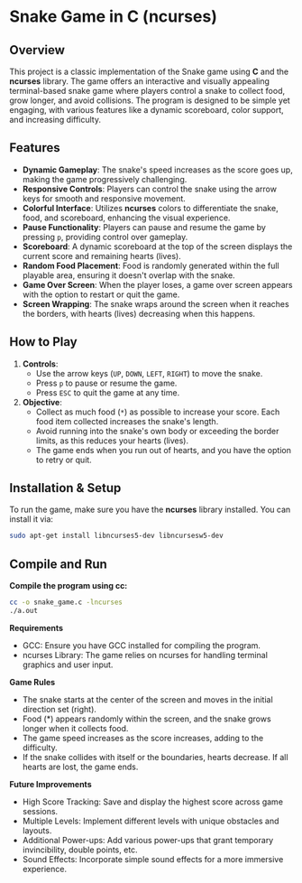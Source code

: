 # Snake Game in C (ncurses)

## Overview
This project is a classic implementation of the Snake game using **C** and the **ncurses** library. The game offers an interactive and visually appealing terminal-based snake game where players control a snake to collect food, grow longer, and avoid collisions. The program is designed to be simple yet engaging, with various features like a dynamic scoreboard, color support, and increasing difficulty.

## Features
- **Dynamic Gameplay**: The snake's speed increases as the score goes up, making the game progressively challenging.
- **Responsive Controls**: Players can control the snake using the arrow keys for smooth and responsive movement.
- **Colorful Interface**: Utilizes **ncurses** colors to differentiate the snake, food, and scoreboard, enhancing the visual experience.
- **Pause Functionality**: Players can pause and resume the game by pressing `p`, providing control over gameplay.
- **Scoreboard**: A dynamic scoreboard at the top of the screen displays the current score and remaining hearts (lives).
- **Random Food Placement**: Food is randomly generated within the full playable area, ensuring it doesn't overlap with the snake.
- **Game Over Screen**: When the player loses, a game over screen appears with the option to restart or quit the game.
- **Screen Wrapping**: The snake wraps around the screen when it reaches the borders, with hearts (lives) decreasing when this happens.

## How to Play
1. **Controls**:
   - Use the arrow keys (`UP`, `DOWN`, `LEFT`, `RIGHT`) to move the snake.
   - Press `p` to pause or resume the game.
   - Press `ESC` to quit the game at any time.
2. **Objective**: 
   - Collect as much food (`*`) as possible to increase your score. Each food item collected increases the snake's length.
   - Avoid running into the snake's own body or exceeding the border limits, as this reduces your hearts (lives).
   - The game ends when you run out of hearts, and you have the option to retry or quit.

## Installation & Setup
To run the game, make sure you have the **ncurses** library installed. You can install it via:
```bash
sudo apt-get install libncurses5-dev libncursesw5-dev
```
## Compile and Run

**Compile the program using cc:**
   ```bash
   cc -o snake_game.c -lncurses
   ./a.out
   ```
**Requirements**

  - GCC: Ensure you have GCC installed for compiling the program.
  - ncurses Library: The game relies on ncurses for handling terminal graphics and user input.

**Game Rules**
  - The snake starts at the center of the screen and moves in the initial direction set (right).
  - Food (*) appears randomly within the screen, and the snake grows longer when it collects food.
  - The game speed increases as the score increases, adding to the difficulty.
  - If the snake collides with itself or the boundaries, hearts decrease. If all hearts are lost, the game ends.

**Future Improvements**

- High Score Tracking: Save and display the highest score across game sessions.
- Multiple Levels: Implement different levels with unique obstacles and layouts.
- Additional Power-ups: Add various power-ups that grant temporary invincibility, double points, etc.
- Sound Effects: Incorporate simple sound effects for a more immersive experience.


